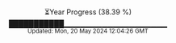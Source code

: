 <p align="center">
⏳Year Progress (38.39 %)<br>
███████████▁▁▁▁▁▁▁▁▁▁▁▁▁▁▁▁▁▁▁ <br>
<sub>Updated: Mon, 20 May 2024 12:04:26 GMT</sub>
</p>

